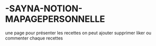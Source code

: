 # -SAYNA-NOTION-MAPAGEPERSONNELLE
une page pour présenter les recettes
on peut ajouter supprimer liker ou commenter chaque recettes

